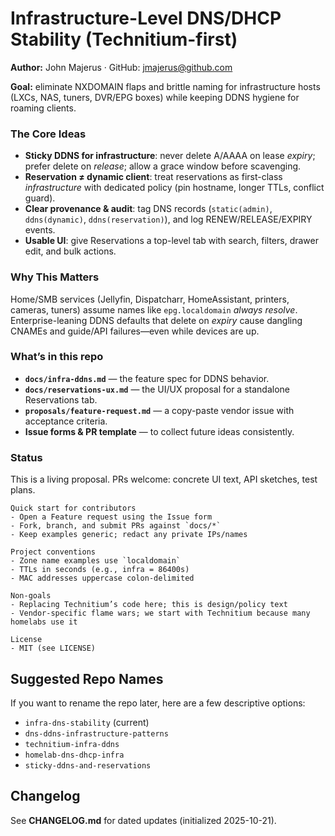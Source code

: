 # Infrastructure-Level DNS/DHCP Stability (Technitium-first)

**Author:** John Majerus · GitHub: jmajerus@github.com

**Goal:** eliminate NXDOMAIN flaps and brittle naming for infrastructure hosts (LXCs, NAS, tuners, DVR/EPG boxes) while keeping DDNS hygiene for roaming clients.

### The Core Ideas
- **Sticky DDNS for infrastructure**: never delete A/AAAA on lease *expiry*; prefer delete on *release*; allow a grace window before scavenging.
- **Reservation ≠ dynamic client**: treat reservations as first-class *infrastructure* with dedicated policy (pin hostname, longer TTLs, conflict guard).
- **Clear provenance & audit**: tag DNS records (`static(admin)`, `ddns(dynamic)`, `ddns(reservation)`), and log RENEW/RELEASE/EXPIRY events.
- **Usable UI**: give Reservations a top-level tab with search, filters, drawer edit, and bulk actions.

### Why This Matters
Home/SMB services (Jellyfin, Dispatcharr, HomeAssistant, printers, cameras, tuners) assume names like `epg.localdomain` *always resolve*. Enterprise-leaning DDNS defaults that delete on *expiry* cause dangling CNAMEs and guide/API failures—even while devices are up.

### What’s in this repo
- **`docs/infra-ddns.md`** — the feature spec for DDNS behavior.
- **`docs/reservations-ux.md`** — the UI/UX proposal for a standalone Reservations tab.
- **`proposals/feature-request.md`** — a copy-paste vendor issue with acceptance criteria.
- **Issue forms & PR template** — to collect future ideas consistently.

### Status
This is a living proposal. PRs welcome: concrete UI text, API sketches, test plans.

```
Quick start for contributors
- Open a Feature request using the Issue form
- Fork, branch, and submit PRs against `docs/*`
- Keep examples generic; redact any private IPs/names
```
```
Project conventions
- Zone name examples use `localdomain`
- TTLs in seconds (e.g., infra = 86400s)
- MAC addresses uppercase colon-delimited
```
```
Non-goals
- Replacing Technitium’s code here; this is design/policy text
- Vendor-specific flame wars; we start with Technitium because many homelabs use it
```
```
License
- MIT (see LICENSE)
```

## Suggested Repo Names
If you want to rename the repo later, here are a few descriptive options:
- `infra-dns-stability` (current)
- `dns-ddns-infrastructure-patterns`
- `technitium-infra-ddns`
- `homelab-dns-dhcp-infra`
- `sticky-ddns-and-reservations`

## Changelog
See **CHANGELOG.md** for dated updates (initialized 2025-10-21).
